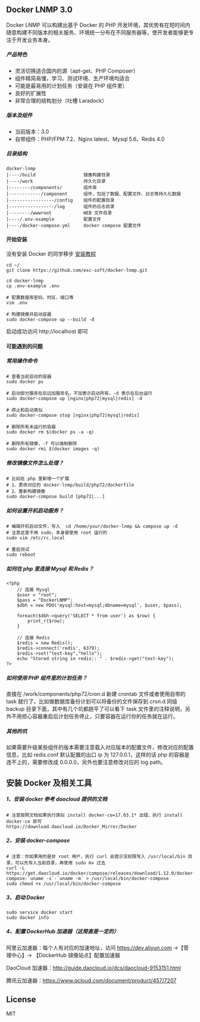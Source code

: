 ## Docker LNMP 3.0

Docker LNMP 可以构建出基于 Docker 的 PHP 开发环境，其优势有在短时间内随意构建不同版本的相关服务、环境统一分布在不同服务器等，使开发者能够更专注于开发业务本身。

##### 产品特色

* 灵活切换适合国内的源（apt-get、PHP Composer）
* 组件精简易懂，学习、测试环境、生产环境均适合
* 可能是最易用的计划任务（安装在 PHP 组件里）
* 良好的扩展性
* 非常合理的结构划分（吐槽 Laradock）

##### 版本及组件

* 当前版本：3.0
* 自带组件：PHP/FPM 7.2、Nginx latest、Mysql 5.6、Redis 4.0

##### 目录结构

    docker-lnmp
    |----/build                  镜像构建目录
    |----/work                   持久化目录
    |--------/components/        组件库
    |------------/component      组件，包括了数据、配置文件、日志等持久化数据
    |-----------------/config    组件的配置目录
    |-----------------/log       组件的日志目录
    |--------/wwwroot            WEB 文件目录
    |----/.env-example           配置文件
    |----/docker-compose.yml     docker compose 配置文件

#### 开始安装

没有安装 Docker 的同学移步 [安装教程](https://github.com/exc-soft/docker-lnmp#安装-docker-及相关工具)

    cd ~/
    git clone https://github.com/exc-soft/docker-lnmp.git

    cd docker-lnmp
    cp .env-example .env

    # 配置数据库密码、时区、端口等
    vim .env

    # 构建镜像并启动容器
    sudo docker-compose up --build -d

启动成功访问 http://localhost 即可

#### 可能遇到的问题

##### 常用操作命令

    # 查看当前启动的容器
    sudo docker ps
    
    # 启动部分服务在后边加服务名，不加表示启动所有，-d 表示在后台运行
    sudo docker-compose up [nginx|php72|mysql|redis] -d
    
    # 停止和启动类似
    sudo docker-compose stop [nginx|php72|mysql|redis]

    # 删除所有未运行的容器
    sudo docker rm $(docker ps -a -q)

    # 删除所有镜像，-f 可以强制删除
    sudo docker rmi $(docker images -q)

##### 修改镜像文件怎么处理？
    
    # 比如在 php 里新增一个扩展
    # 1、更改对应的 docker-lnmp/build/php72/dockerfile
    # 2、重新构建镜像
    sudo docker-compose build [php72|...]

##### 如何设置开机启动服务？

    # 编辑开机启动文件，写入  cd /home/your/docker-lnmp && compose up -d
    # 注意这里不用 sudo，本身是使用 root 运行的
    sudo vim /etc/rc.local

    # 重启测试
    sudo reboot

##### 如何在 php 里连接 Mysql 和 Redis？

    <?php
        // 连接 Mysql
        $user = "root";
        $pass = "DockerLNMP";
        $dbh = new PDO('mysql:host=mysql;dbname=mysql', $user, $pass);
        
        foreach($dbh->query('SELECT * from user') as $row) {
            print_r($row);
        }

        // 连接 Redis
        $redis = new Redis();
        $redis->connect('redis', 6379);
        $redis->set("test-key","hello");
        echo "Stored string in redis:: " . $redis->get("test-key");
    ?>

##### 如何使用 PHP 组件里的计划任务？

直接在 /work/components/php72/cron.d 新建 crontab 文件或者使用自带的 task 就行了，比如做数据库备份计划可以将备份的文件保存到 cron.d 同级 backup 目录下面，其中有几个坑都趟平了可以看下 task 文件里的注释说明，另外不用担心容器重启后计划任务停止，只要容器在运行你的任务就在运行。

##### 其他的坑

如果需要升级某些组件的版本需要注意载入对应版本的配置文件，修改对应的配置信息，比如 redis.conf 默认配置的出口 ip 为 127.0.0.1，这样的话 php 的容器是连不上的，需要修改成 0.0.0.0，另外也要注意修改对应的 log path。

## 安装 Docker 及相关工具

##### 1、安装 docker 参考 daocloud 提供的文档
    
    # 注意按照文档如果执行类似 install docker-ce=17.03.1* 出错，执行 install docker-ce 即可
    https://download.daocloud.io/Docker_Mirror/Docker

##### 2、安装 docker-compose
    
    # 注意：你如果用的是非 root 用户，执行 curl 会提示没权限写入 /usr/local/bin 目录，可以先写入当前目录，再使用 sudo mv 过去
    curl -L https://get.daocloud.io/docker/compose/releases/download/1.12.0/docker-compose-`uname -s`-`uname -m` > /usr/local/bin/docker-compose
    sudo chmod +x /usr/local/bin/docker-compose

##### 3、启动 Docker

    sudo service docker start
    sudo docker info    

##### 4、配置 DockerHub 加速器（这简直是一定的）

阿里云加速器：每个人有对应的加速地址，访问 https://dev.aliyun.com ->【管理中心】-> 【DockerHub 镜像站点】配置加速器

DaoCloud 加速器：http://guide.daocloud.io/dcs/daocloud-9153151.html

腾讯云加速器：https://www.qcloud.com/document/product/457/7207

## License
MIT